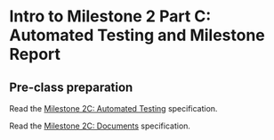 # Intro to Milestone 2 Part C: Automated Testing and Milestone Report

## Pre-class preparation
  
Read the [Milestone 2C: Automated Testing](/tweeter/milestone-2c/milestone-2c.md) specification.
  
Read the [Milestone 2C: Documents](/tweeter/milestone-2c/milestone-2c-docs.md) specification.
